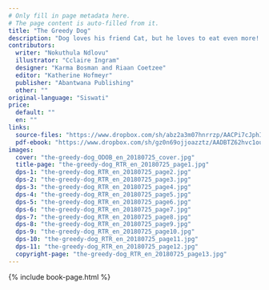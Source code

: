```yaml
---
# Only fill in page metadata here.
# The page content is auto-filled from it.
title: "The Greedy Dog"
description: "Dog loves his friend Cat, but he loves to eat even more! How long will Cat put up with her greedy friend before something goes wrong?"
contributors:
  writer: "Nokuthula Ndlovu"
  illustrator: "Cclaire Ingram"
  designer: "Karma Bosman and Riaan Coetzee"
  editor: "Katherine Hofmeyr"
  publisher: "Abantwana Publishing"
  other: ""
original-language: "Siswati"
price:
  default: ""
  en: ""
links:
  source-files: "https://www.dropbox.com/sh/abz2a3m07hnrrzp/AACPi7cJphISHRbq2T5YqtVca?dl=0"
  pdf-ebook: "https://www.dropbox.com/sh/gz0n69ojjoazztz/AADBTZ62hvc1ouFwRAvpfj1ua?dl=0"
images:
  cover: "the-greedy-dog_ODOB_en_20180725_cover.jpg"
  title-page: "the-greedy-dog_RTR_en_20180725_page1.jpg"
  dps-1: "the-greedy-dog_RTR_en_20180725_page2.jpg"
  dps-2: "the-greedy-dog_RTR_en_20180725_page3.jpg"
  dps-3: "the-greedy-dog_RTR_en_20180725_page4.jpg"
  dps-4: "the-greedy-dog_RTR_en_20180725_page5.jpg"
  dps-5: "the-greedy-dog_RTR_en_20180725_page6.jpg"
  dps-6: "the-greedy-dog_RTR_en_20180725_page7.jpg"
  dps-7: "the-greedy-dog_RTR_en_20180725_page8.jpg"
  dps-8: "the-greedy-dog_RTR_en_20180725_page9.jpg"
  dps-9: "the-greedy-dog_RTR_en_20180725_page10.jpg"
  dps-10: "the-greedy-dog_RTR_en_20180725_page11.jpg"
  dps-11: "the-greedy-dog_RTR_en_20180725_page12.jpg"
  copyright-page: "the-greedy-dog_RTR_en_20180725_page13.jpg"
---
```


{% include book-page.html %}



